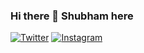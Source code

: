 ### Hi there 👋 Shubham here

[![Twitter](https://img.shields.io/badge/Twitter-%40shubham-58a1f2.svg)](https://twitter.com/theshubhamk_)
[![Instagram](https://img.shields.io/badge/Instagram-%40shubham-58a1f2.svg)](https://instagram.com/theshubhamk_)
